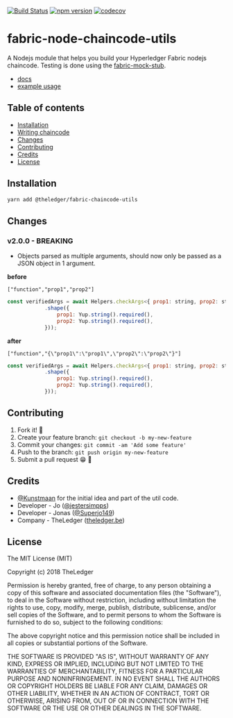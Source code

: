 [![Build Status](https://travis-ci.org/wearetheledger/fabric-node-chaincode-utils.svg?branch=master)](https://travis-ci.org/wearetheledger/fabric-node-chaincode-utils) [![npm version](https://badge.fury.io/js/%40theledger%2Ffabric-chaincode-utils.svg)](https://badge.fury.io/js/%40theledger%2Ffabric-chaincode-utils) [![codecov](https://codecov.io/gh/wearetheledger/fabric-node-chaincode-utils/branch/master/graph/badge.svg)](https://codecov.io/gh/wearetheledger/fabric-node-chaincode-utils)
# fabric-node-chaincode-utils
A Nodejs module that helps you build your Hyperledger Fabric nodejs chaincode. Testing is done using the [fabric-mock-stub](https://github.com/wearetheledger/fabric-mock-stub).

- [docs](https://wearetheledger.github.io/fabric-node-chaincode-utils)
- [example usage](https://github.com/wearetheledger/fabric-network-boilerplate/tree/master/chaincode/node)

## Table of contents
- [Installation](#installation)
- [Writing chaincode](https://github.com/wearetheledger/fabric-node-chaincode-utils/wiki/Writing-chaincode)
- [Changes](#changes)
- [Contributing](#contributing)
- [Credits](#credits)
- [License](#license)

## Installation 
```sh
yarn add @theledger/fabric-chaincode-utils
```

## Changes

### v2.0.0 - BREAKING
- Objects parsed as multiple arguments, should now only be passed as a JSON object in 1 argument.

**before**
```
["function","prop1","prop2"]
```

```javascript
const verifiedArgs = await Helpers.checkArgs<{ prop1: string, prop2: string }>(args, Yup.object()
            .shape({
                prop1: Yup.string().required(),
                prop2: Yup.string().required(),
            }));
```

**after**
```
["function","{\"prop1\":\"prop1\",\"prop2\":\"prop2\"}"]
```

```javascript
const verifiedArgs = await Helpers.checkArgs<{ prop1: string, prop2: string }>(args[0], Yup.object()
            .shape({
                prop1: Yup.string().required(),
                prop2: Yup.string().required(),
            }));
```

## Contributing
 
1. Fork it! 🍴
2. Create your feature branch: `git checkout -b my-new-feature`
3. Commit your changes: `git commit -am 'Add some feature'`
4. Push to the branch: `git push origin my-new-feature`
5. Submit a pull request 😁 🎉

## Credits

- [@Kunstmaan](https://github.com/Kunstmaan/hyperledger-fabric-node-chaincode-utils) for the initial idea and part of the util code.
- Developer - Jo ([@jestersimpps](https://github.com/jestersimpps))
- Developer - Jonas ([@Superjo149](https://github.com/Superjo149))
- Company - TheLedger ([theledger.be](https://theledger.be))

## License
The MIT License (MIT)

Copyright (c) 2018 TheLedger

Permission is hereby granted, free of charge, to any person obtaining a copy of this software and associated documentation files (the "Software"), to deal in the Software without restriction, including without limitation the rights to use, copy, modify, merge, publish, distribute, sublicense, and/or sell copies of the Software, and to permit persons to whom the Software is furnished to do so, subject to the following conditions:

The above copyright notice and this permission notice shall be included in all copies or substantial portions of the Software.

THE SOFTWARE IS PROVIDED "AS IS", WITHOUT WARRANTY OF ANY KIND, EXPRESS OR IMPLIED, INCLUDING BUT NOT LIMITED TO THE WARRANTIES OF MERCHANTABILITY, FITNESS FOR A PARTICULAR PURPOSE AND NONINFRINGEMENT. IN NO EVENT SHALL THE AUTHORS OR COPYRIGHT HOLDERS BE LIABLE FOR ANY CLAIM, DAMAGES OR OTHER LIABILITY, WHETHER IN AN ACTION OF CONTRACT, TORT OR OTHERWISE, ARISING FROM, OUT OF OR IN CONNECTION WITH THE SOFTWARE OR THE USE OR OTHER DEALINGS IN THE SOFTWARE.
